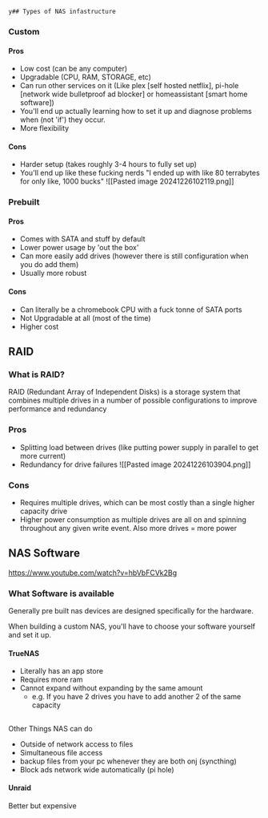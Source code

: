 	y## Types of NAS infastructure

### Custom
#### Pros
- Low cost (can be any computer)
- Upgradable (CPU, RAM, STORAGE, etc)
- Can run other services on it (Like plex [self hosted netflix], pi-hole [network wide bulletproof ad blocker] or homeassistant [smart home software])
- You'll end up actually learning how to set it up and diagnose problems when (not 'if') they occur.   
- More flexibility 
#### Cons
- Harder setup (takes roughly 3-4 hours to fully set up)
- You'll end up like these fucking nerds 
	"I ended up with like 80 terrabytes for only like, 1000 bucks"
	![[Pasted image 20241226102119.png]]
### Prebuilt
#### Pros
- Comes with SATA and stuff by default
- Lower power usage by 'out the box'
- Can more easily add drives (however there is still configuration when you do add them)
- Usually more robust 

#### Cons
- Can literally be a chromebook CPU with a fuck tonne of SATA ports
- Not Upgradable at all (most of the time)
- Higher cost 

## RAID
### What is RAID?
RAID (Redundant Array of Independent Disks) is a storage system that combines multiple drives in a number of possible configurations to improve performance and redundancy 
### Pros
- Splitting load between drives (like putting power supply in parallel to get more current)
- Redundancy for drive failures
![[Pasted image 20241226103904.png]]
### Cons
- Requires multiple drives, which can be most costly than a single higher capacity drive
- Higher power consumption as multiple drives are all on and spinning throughout any given write event. Also more drives = more power
## NAS Software
https://www.youtube.com/watch?v=hbVbFCVk2Bg
### What Software is available 
Generally pre built nas devices are designed specifically for the hardware.

When building a custom NAS, you'll have to choose your software yourself and set it up.




#### TrueNAS
- Literally has an app store
- Requires more ram
- Cannot expand without expanding by the same amount
	- e.g. If you have 2 drives you have to add another 2 of the same capacity
##
Other Things NAS can do 
- Outside of network access to files
- Simultaneous file access 
- backup files from your pc whenever they are both onj (syncthing)
- Block ads network wide automatically (pi hole)

#### Unraid
Better but expensive 
